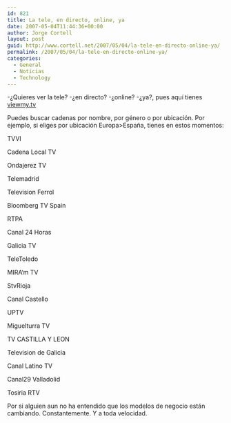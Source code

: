 ```yaml
---
id: 821
title: La tele, en directo, online, ya
date: 2007-05-04T11:44:36+00:00
author: Jorge Cortell
layout: post
guid: http://www.cortell.net/2007/05/04/la-tele-en-directo-online-ya/
permalink: /2007/05/04/la-tele-en-directo-online-ya/
categories:
  - General
  - Noticias
  - Technology
---
```

-¿Quieres ver la tele? -¿en directo? -¿online? -¿ya?, pues aquí­ tienes <a title="http://www.viewmy.tv" target="_blank" href="http://www.viewmy.tv">viewmy.tv</a>
  
Puedes buscar cadenas por nombre, por género o por ubicación. Por ejemplo, si eliges por ubicación Europa>España, tienes en estos momentos:

TVVI
  
Cadena Local TV
  
Ondajerez TV
  
Telemadrid
  
Television Ferrol
  
Bloomberg TV Spain
  
RTPA
  
Canal 24 Horas
  
Galicia TV
  
TeleToledo
  
MIRA‘m TV
  
StvRioja
  
Canal Castello
  
UPTV
  
Miguelturra TV
  
TV CASTILLA Y LEON
  
Television de Galicia
  
Canal Latino TV
  
Canal29 Valladolid
  
Tosiria RTV

Por si alguien aun no ha entendido que los modelos de negocio están cambiando. Constantemente. Y a toda velocidad.